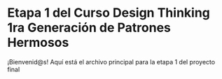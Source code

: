 # Etapa 1 del Curso Design Thinking 1ra Generación de Patrones Hermosos

¡Bienvenid@s!
Aquí está el archivo principal para la etapa 1 del proyecto final
